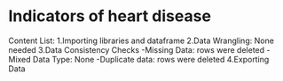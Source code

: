 # **Indicators of heart disease**

Content List:
1.Importing libraries and dataframe
2.Data Wrangling: None needed
3.Data Consistency Checks
 -Missing Data: rows were deleted
 -Mixed Data Type: None
 -Duplicate data: rows were deleted
4.Exporting Data
